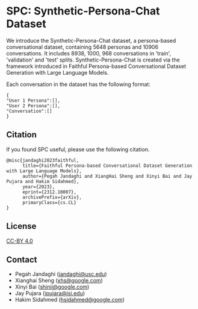 # SPC: Synthetic-Persona-Chat Dataset
We introduce the Synthetic-Persona-Chat dataset, a persona-based conversational dataset, containing 5648 personas and 10906 conversations. It includes 8938, 1000, 968 conversations in 'train', 'validation' and 'test' splits.
Synthetic-Persona-Chat is created via the framework introduced in Faithful Persona-based Conversational Dataset Generation with Large Language Models.

Each conversation in the dataset has the following format:

```
{
"User 1 Persona":[],
"User 2 Persona":[],
"Conversation":[]
}
```

## Citation
If you found SPC useful, please use the following citation.
```
@misc{jandaghi2023faithful,
      title={Faithful Persona-based Conversational Dataset Generation with Large Language Models}, 
      author={Pegah Jandaghi and XiangHai Sheng and Xinyi Bai and Jay Pujara and Hakim Sidahmed},
      year={2023},
      eprint={2312.10007},
      archivePrefix={arXiv},
      primaryClass={cs.CL}
}
```

## License
[CC-BY 4.0]([url](https://creativecommons.org/licenses/by/4.0/)https://creativecommons.org/licenses/by/4.0/)

## Contact
* Pegah Jandaghi (jandaghi@usc.edu)
* Xianghai Sheng (xhs@google.com)
* Xinyi Bai (shinii@google.com)
* Jay Pujara (jpujara@isi.edu)
* Hakim Sidahmed (hsidahmed@google.com)
